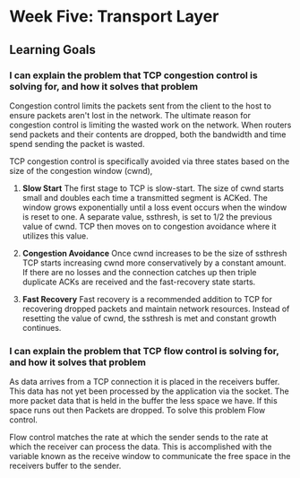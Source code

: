 # Week Five: Transport Layer

## Learning Goals

### I can explain the problem that TCP congestion control is solving for, and how it solves that problem

Congestion control limits the packets sent from the client to the host to ensure packets aren't lost in the network. The ultimate reason for congestion control is limiting the wasted work on the network. When routers send packets and their contents are dropped, both the bandwidth and time spend sending the packet is wasted.

TCP congestion control is specifically avoided via three states based on the size of the congestion window (cwnd),  

1. **Slow Start**
The first stage to TCP is slow-start. The size of cwnd starts small and doubles each time a transmitted segment is ACKed. The window grows exponentially until a loss event occurs when the window is reset to one. A separate value, ssthresh, is set to 1/2 the previous value of cwnd. TCP then moves on to congestion avoidance where it utilizes this value.

2. **Congestion Avoidance**
Once cwnd increases to be the size of ssthresh TCP starts increasing cwnd more conservatively by a constant amount. If there are no losses and the connection catches up then triple duplicate ACKs are received and the fast-recovery state starts.

3. **Fast Recovery**
Fast recovery is a recommended addition to TCP for recovering dropped packets and maintain network resources. Instead of resetting the value of cwnd, the ssthresh is met and constant growth continues.

### I can explain the problem that TCP flow control is solving for, and how it solves that problem

As data arrives from a TCP connection it is placed in the receivers buffer. This data has not yet been processed by the application via the socket. The more packet data that is held in the buffer the less space we have. If this space runs out then Packets are dropped. To solve this problem Flow control.

Flow control matches the rate at which the sender sends to the rate at which the receiver can process the data. This is accomplished with the variable known as the receive window to communicate the free space in the receivers buffer to the sender.
